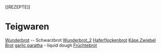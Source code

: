 [[REZEPTE]]

# Teigwaren
[Wunderbrot](wunderbrot.md)  --  Schwarzbrot
[Wunderbrot_2](wunderbrot2.md)
[Haferflockenbrot](haferflockenbrot.md)
[Käse Zwiebel Brot](Käse-Zwiebel-Brot.md)
[garlic paratha](garlicParatha.md) - liquid dough
[Früchtebrot](fruechtebrot.md)
